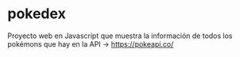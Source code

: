 # pokedex
Proyecto web en Javascript que muestra la información de todos los pokémons que hay en la API -> https://pokeapi.co/
